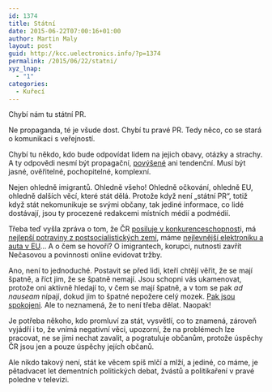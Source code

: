 ```yaml
---
id: 1374
title: Státní
date: 2015-06-22T07:00:16+01:00
author: Martin Maly
layout: post
guid: http://kcc.uelectronics.info/?p=1374
permalink: /2015/06/22/statni/
xyz_lnap:
  - "1"
categories:
  - Kuřecí
---
```

Chybí nám tu státní PR.

Ne propaganda, té je všude dost. Chybí tu pravé PR. Tedy něco, co se stará o komunikaci s veřejností.

Chybí tu někdo, kdo bude odpovídat lidem na jejich obavy, otázky a strachy. A ty odpovědi nesmí být propagační, [povýšené](http://kcc.uelectronics.info/2015/06/18/cechackove/) ani tendenční. Musí být jasné, ověřitelné, pochopitelné, komplexní.

Nejen ohledně imigrantů. Ohledně všeho! Ohledně očkování, ohledně EU, ohledně dalších věcí, které stát dělá. Protože když není &#8222;státní PR&#8220;, totiž když stát nekomunikuje se svými občany, tak jediné informace, co lidé dostávají, jsou ty procezené redakcemi místních médií a podmédií.

Třeba teď vyšla zpráva o tom, že ČR [posiluje v konkurenceschopnost](http://zpravy.e15.cz/domaci/ekonomika/cesko-si-v-konkurenceschopnosti-polepsilo-slabinou-jsou-ale-inovace-1201528)i, má [nejlepší potraviny z postsocialistických zemí](http://www.hlavnespravy.sk/potraviny-v-cechach-su-najlepsie-v-postsocialistickych-krajinach-slovensko-poskocilo-v-rebricku-vyssie/372947), máme [nejlevnější elektroniku a auta v EU](http://zpravy.e15.cz/byznys/obchod-a-sluzby/cesko-ma-nejlevnejsi-elektroniku-a-auta-v-eu-celkove-je-pate-1201498)&#8230; A o čem se hovoří? O imigrantech, korupci, nutnosti zavřít Nečasovou a povinnosti online evidovat tržby.

Ano, není to jednoduché. Postavit se před lidi, kteří chtějí věřit, že se mají špatně, a říct jim, že se špatně nemají. Jsou schopni vás ukamenovat, protože oni aktivně hledají to, v čem se mají špatně, a v tom se pak _ad nauseam_ nípají, dokud jim to špatné nepožere celý mozek. [Pak jsou spokojeni](http://kcc.uelectronics.info/2015/06/17/beda/). Ale to neznamená, že to není třeba dělat. Naopak!

Je potřeba někoho, kdo promluví za stát, vysvětlí, co to znamená, zároveň vyjádří i to, že vnímá negativní věci, upozorní, že na problémech lze pracovat, ne se jimi nechat zavalit, a pogratuluje občanům, protože úspěchy ČR jsou jen a pouze úspěchy jejích občanů.

Ale nikdo takový není, stát ke věcem spíš mlčí a mlží, a jediné, co máme, je pětadvacet let dementních politických debat, žvástů a politikaření v pravé poledne v televizi.